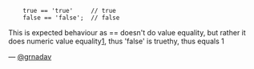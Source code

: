 ```
    true == 'true'     // true
    false == 'false';  // false
```

This is expected behaviour as == doesn't do value equality,
but rather it does numeric value equality[1], thus 'false' is truethy, thus equals 1


— [@grnadav][2]

[1]:http://es5.github.com/#x11.9.1
[2]:https://twitter.com/grnadav
